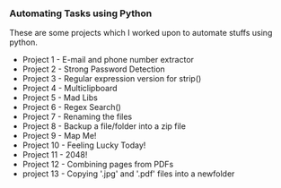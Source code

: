 ### Automating Tasks using Python

These are some projects which I worked upon to automate stuffs using python.

- Project 1  - E-mail and phone number extractor
- Project 2  - Strong Password Detection
- Project 3  - Regular expression version for strip()
- Project 4  - Multiclipboard
- Project 5  - Mad Libs
- Project 6  - Regex Search()
- Project 7  - Renaming the files
- Project 8  - Backup a file/folder into a zip file
- Project 9  - Map Me! 
- Project 10 - Feeling Lucky Today!
- Project 11 - 2048!
- Project 12 - Combining pages from PDFs
- project 13 - Copying '.jpg' and '.pdf' files into a newfolder

